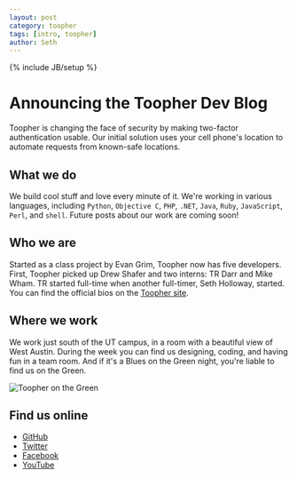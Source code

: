 ```yaml
---
layout: post
category: toopher
tags: [intro, toopher]
author: Seth
---
```

{% include JB/setup %}

# Announcing the Toopher Dev Blog

Toopher is changing the face of security by making two-factor authentication usable. Our initial solution uses your cell phone's location to automate requests from known-safe locations.

## What we do

We build cool stuff and love every minute of it.  We're working in various languages, including `Python`, `Objective C`, `PHP`, `.NET`, `Java`, `Ruby`, `JavaScript`, `Perl`, and `shell`. Future posts about our work are coming soon!

## Who we are

Started as a class project by Evan Grim, Toopher now has five developers. First, Toopher picked up Drew Shafer and two interns: TR Darr and Mike Wham. TR started full-time when another full-timer, Seth Holloway, started. You can find the official bios on the [Toopher site](https://www.toopher.com/).  

## Where we work

We work just south of the UT campus, in a room with a beautiful view of
West Austin. During the week you can find us designing, coding, and
having fun in a team room. And if it's a Blues on the Green night,
you're liable to find us on the Green.

![Toopher on the Green](https://fbcdn-sphotos-h-a.akamaihd.net/hphotos-ak-prn1/1015079_451704784926262_383600001_o.jpg)

## Find us online

 - [GitHub](https://www.github.com/toopher/)
 - [Twitter](https://twitter.com/toopher)
 - [Facebook](https://www.facebook.com/toopherinc)
 - [YouTube](http://www.youtube.com/results?search_query=toopher)

